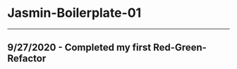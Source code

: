# Jasmin-Boilerplate-01

--------------------------------------

## **9/27/2020 - Completed my first Red-Green-Refactor**